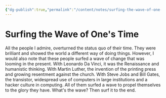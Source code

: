 ```yaml
---
{"dg-publish":true,"permalink":"/content/notes/surfing-the-wave-of-one-s-time/","noteIcon":"2"}
---
```


# Surfing the Wave of One's Time

All the people I admire, overturned the status quo of their time. They were brilliant and showed the world a different way of doing things. However, I would also note that these people surfed a wave of change that was looming in the present. With Leonardo Da Vinci, it was the Renaissance and humanistic thinking. With Martin Luther, the invention of the printing press and growing resentment against the church. With Steve Jobs and Bill Gates, the transistor, widespread use of computers in large institutions and a hacker culture in computing. All of them surfed a wave to propel themselves to the glory they have. What's the wave? Then surf it to the end.